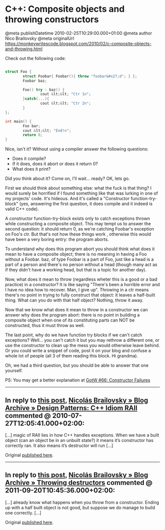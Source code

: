 # C++: Composite objects and throwing constructors

@meta publishDatetime 2010-02-25T10:29:00.000+01:00
@meta author Nico Brailovsky
@meta originalUrl https://monkeywritescode.blogspot.com/2010/02/c-composite-objects-and-throwing.html

Check out the following code:

```c++

struct Foo {
        struct Foobar{ Foobar(){ throw "foobar&#x27;d"; } };
        Foobar baz;

        Foo() try : baz() {
                cout &lt;&lt; "Ctr 1n";
        }catch(...){
                cout &lt;&lt; "Ctr 2n";
        }
};

int main() {
        Foo bar;
        cout &lt;&lt; "End!n";
        return 0;
}

```

Nice, isn't it? Without using a compiler answer the following questions:

* Does it compile?
* If it does, does it abort or does it return 0?
* What does it print?

Did you think about it? Come on, I'll wait... ready? OK, lets go.

First we should think about something else: what the fuck is that thing? I would surely be horrified if I found something like that was lurking in one of my projects' code. It's hideous. And it's called a "Constructor function-try-block" (yes, answering the first question, it does compile and it indeed is valid C++ code).

A constructor function-try-block exists only to catch exceptions thrown while constructing a composite object. This may tempt us to answer the second question: it should return 0, as we're catching Foobar's exception on Foo's ctr. But that's not how these things work , otherwise this would have been a very boring entry: the program aborts.

To understand why does this program abort you should think what does it mean to have a composite object; there is no meaning in having a Foo without a Foobar. baz, of type Foobar is a part of Foo, just like a head is a part of a person and there's no person without a head (though many act as if they didn't have a working head, but that is a topic for another day).

Now, what does it mean to throw (regardless wheter this is a good or a bad practice) in a constructor? It is like saying "There's been a horrible error and I have no idea how to recover. Man, I give up". Throwing in a ctr means there's no point in trying to fully construct that object: it leaves a half-built thing. What can you do with that half object? Nothing, throw it away.

Now that we know what does it mean to throw in a constructor we can answer why does the program abort: there is no point in building a composite object when one of its constituting parts can NOT be constructed, thus it must throw as well.

The last point, why do we have function try blocks if we can't catch exceptions? Well... you can't catch it but you may rethrow a different one, or use the constructor to clean up the mess you would otherwise leave behind. Or you could write a snippet of code, post it on your blog and confuse a whole lot of people (all 3 of them reading this block. Hi grandma).

Oh, we had a third question, but you should be able to answer that one yourself.

PS: You may get a better explanation at [GotW #66: Constructor Failures](http://gotw.ca/gotw/066.htm)


---
## In reply to [this post](), [Nicolás Brailovsky » Blog Archive » Design Patterns: C++ Idiom RAII](/blog_md/2010/0727_DesignPatternsCIdiomRAII.md) commented @ 2010-07-27T12:05:41.000+02:00:

[...] magic of RAII lies in how C++ handles exceptions. When we have a built object (can an object be in an unbuilt state?) it means it’s constructor has correctly ran. It also means it’s destructor will run [...]

Original [published here](/blog_md/2010/0225_CCompositeobjectsandthrowingconstructors.md).

---
## In reply to [this post](), [Nicolás Brailovsky » Blog Archive » Throwing destructors](/blog_md/2011/0920_Throwingdestructors.md) commented @ 2011-09-20T10:45:36.000+02:00:

[...] already know what happens when you throw from a constructor. Ending up with a half built object is not good, but suppose we do manage to build one correctly. [...]

Original [published here](/blog_md/2010/0225_CCompositeobjectsandthrowingconstructors.md).
